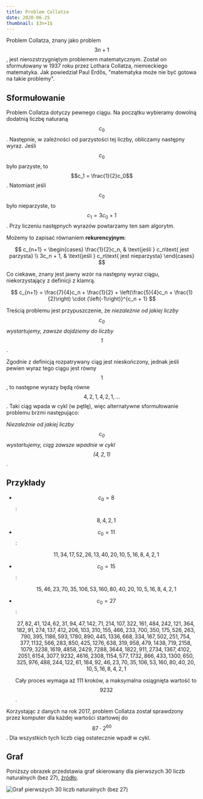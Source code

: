 ```yaml
---
title: Problem Collatza
date: 2020-06-25
thumbnail: $3n+1$
---
```


Problem Collatza, znany jako problem $$3n+1$$, jest nierozstrzygniętym problemem matematycznym. Został on sformułowany w 1937 roku przez Lothara Collatza, niemieckiego matematyka. Jak powiedział Paul Erdős, "matematyka może nie być gotowa na takie problemy".

## Sformułowanie

Problem Collatza dotyczy pewnego ciągu. Na początku wybieramy dowolną dodatnią liczbę naturaną $$c_0$$. Następnie, w zależności od parzystości tej liczby, obliczamy następny wyraz. Jeśli $$c_0$$ było parzyste, to $$c_1 = \frac{1}{2}c_0$$. Natomiast jeśli $$c_0$$ było nieparzyste, to $$c_1 = 3c_0 + 1$$. Przy liczeniu następnych wyrazów powtarzamy ten sam algorytm.

Możemy to zapisać równaniem **rekurencyjnym**:

$$
c_{n+1} =
\begin{cases}
  \frac{1}{2}c_n, & \text{jeśli } c_n\text{ jest parzysta} \\
  3c_n + 1, & \text{jeśli } c_n\text{ jest nieparzysta}
\end{cases}
$$

Co ciekawe, znany jest jawny wzór na następny wyraz ciągu, niekorzystający z definicji z klamrą.

$$
c_{n+1} = \frac{7}{4}c_n + \frac{1}{2} + \left(\frac{5}{4}c_n + \frac{1}{2}\right) \cdot {\left(-1\right)}^{c_n + 1}
$$

Treścią problemu jest przypuszczenie, że _niezależnie od jakiej liczby $$c_0$$ wystartujemy, zawsze dojdziemy do liczby $$1$$_.

Zgodnie z definicją rozpatrywany ciąg jest nieskończony, jednak jeśli pewien wyraz tego ciągu jest równy $$1$$, to następne wyrazy będą równe $$4, 2, 1, 4, 2, 1, ...$$. Taki ciąg wpada w cykl (w pętlę), więc alternatywne sformułowanie problemu brzmi następująco:

_Niezależnie od jakiej liczby $$c_0$$ wystartujemy, ciąg zawsze wpadnie w cykl $$(4, 2, 1)$$._

## Przykłady

- $$c_0 = 8$$:

  $$8, 4, 2, 1$$

- $$c_0 = 11$$:

  $$11, 34, 17, 52, 26, 13, 40, 20, 10, 5, 16, 8, 4, 2, 1$$

- $$c_0 = 15$$:

  $$15, 46, 23, 70, 35, 106, 53, 160, 80, 40, 20, 10, 5, 16, 8, 4, 2, 1$$

- $$c_0 = 27$$:

  $$27, 82, 41, 124, 62, 31, 94, 47, 142, 71, 214, 107, 322, 161, 484, 242, 121, 364, 182, 91, 274, 137, 412, 206, 103, 310, 155, 466, 233, 700, 350, 175, 526, 263, 790, 395, 1186, 593, 1780, 890, 445, 1336, 668, 334, 167, 502, 251, 754, 377, 1132, 566, 283, 850, 425, 1276, 638, 319, 958, 479, 1438, 719, 2158, 1079, 3238, 1619, 4858, 2429, 7288, 3644, 1822, 911, 2734, 1367, 4102, 2051, 6154, 3077, 9232, 4616, 2308, 1154, 577, 1732, 866, 433, 1300, 650, 325, 976, 488, 244, 122, 61, 184, 92, 46, 23, 70, 35, 106, 53, 160, 80, 40, 20, 10, 5, 16, 8, 4, 2, 1$$

  Cały proces wymaga aż 111 kroków, a maksymalna osiągnięta wartość to $$9232$$.

Korzystając z danych na rok 2017, problem Collatza został sprawdzony przez komputer dla każdej wartości startowej do $$87 \cdot 2^{60}$$. Dla wszystkich tych liczb ciąg ostatecznie wpadł w cykl.

## Graf

Poniższy obrazek przedstawia graf skierowany dla pierwszych 30 liczb naturalnych (bez 27), [źródło](https://pl.wikipedia.org/wiki/Problem_Collatza).

![Graf pierwszych 30 liczb naturalnych (bez 27)](/images/problem-collatza-graf.png)
